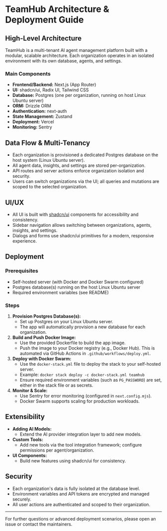 # TeamHub Architecture & Deployment Guide

## High-Level Architecture

TeamHub is a multi-tenant AI agent management platform built with a modular, scalable architecture. Each organization operates in an isolated environment with its own database, agents, and settings.

### Main Components

- **Frontend/Backend:** Next.js (App Router)
- **UI:** shadcn/ui, Radix UI, Tailwind CSS
- **Database:** Postgres (one per organization, running on host Linux Ubuntu server)
- **ORM:** Drizzle ORM
- **Authentication:** next-auth
- **State Management:** Zustand
- **Deployment:** Vercel
- **Monitoring:** Sentry

## Data Flow & Multi-Tenancy

- Each organization is provisioned a dedicated Postgres database on the host system (Linux Ubuntu server).
- All agent data, insights, and settings are stored per-organization.
- API routes and server actions enforce organization isolation and security.
- Users can switch organizations via the UI; all queries and mutations are scoped to the selected organization.

## UI/UX

- All UI is built with [shadcn/ui](https://ui.shadcn.com/) components for accessibility and consistency.
- Sidebar navigation allows switching between organizations, agents, insights, and settings.
- Dialogs and forms use shadcn/ui primitives for a modern, responsive experience.

## Deployment

### Prerequisites

- Self-hosted server (with Docker and Docker Swarm configured)
- Postgres database(s) running on the host Linux Ubuntu server
- Required environment variables (see README)

### Steps

1. **Provision Postgres Database(s):**
   - Set up Postgres on your Linux Ubuntu server.
   - The app will automatically provision a new database for each organization.
2. **Build and Push Docker Image:**
   - Use the provided Dockerfile to build the app image.
   - Push the image to your Docker registry (e.g., Docker Hub). This is automated via GitHub Actions in `.github/workflows/deploy.yml`.
3. **Deploy with Docker Swarm:**
   - Use the `docker-stack.yml` file to deploy the stack to your self-hosted server.
   - Example: `docker stack deploy -c docker-stack.yml teamhub`
   - Ensure required environment variables (such as `PG_PASSWORD`) are set, either in the stack file or as secrets.
4. **Monitor & Scale:**
   - Use Sentry for error monitoring (configured in `next.config.mjs`).
   - Docker Swarm supports scaling for production workloads.

## Extensibility

- **Adding AI Models:**
  - Extend the AI provider integration layer to add new models.
- **Custom Tools:**
  - Add new tools via the tool integration framework; configure permissions per agent/organization.
- **UI Components:**
  - Build new features using shadcn/ui for consistency.

## Security

- Each organization's data is fully isolated at the database level.
- Environment variables and API tokens are encrypted and managed securely.
- All user actions are authenticated and scoped to their organization.

---

For further questions or advanced deployment scenarios, please open an issue or contact the maintainers.
